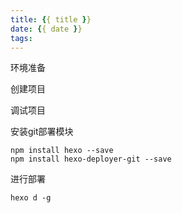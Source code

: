 ```yaml
---
title: {{ title }}
date: {{ date }}
tags:
---
```


环境准备

创建项目

调试项目

安装git部署模块
```shell
npm install hexo --save
npm install hexo-deployer-git --save
```

进行部署
```
hexo d -g
```
